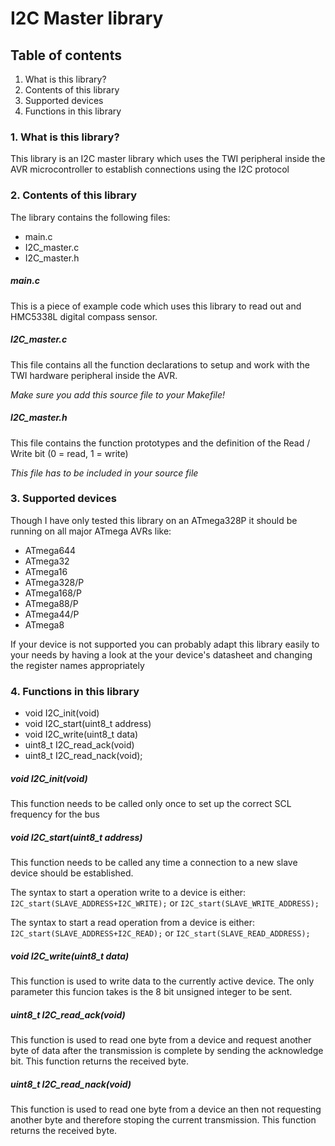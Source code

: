# I2C Master library

## Table of contents

1. What is this library?
2. Contents of this library
3. Supported devices
4. Functions in this library

### 1. What is this library? 
This library is an I2C master library which uses the TWI peripheral inside the
AVR microcontroller to establish connections using the I2C protocol
	
### 2. Contents of this library
	
The library contains the following files:

* main.c
* I2C_master.c
* I2C_master.h

##### main.c
This is a piece of example code which uses this library to read out
and HMC5338L digital compass sensor.
		
##### I2C_master.c
This file contains all the function declarations to setup and work with the
TWI hardware peripheral inside the AVR.

*Make sure you add this source file to your Makefile!*
		
##### I2C_master.h 
This file contains the function prototypes and the definition of the 
Read / Write bit (0 = read, 1 = write)
		
*This file has to be included in your source file*
		
### 3. Supported devices
Though I have only tested this library on an ATmega328P it should be running
on all major ATmega AVRs like:
		
* ATmega644
* ATmega32
* ATmega16
* ATmega328/P
* ATmega168/P
* ATmega88/P
* ATmega44/P
* ATmega8
	
If your device is not supported you can probably adapt this library easily to your
needs by having a look at the your device's datasheet and changing the register names
appropriately
	
### 4. Functions in this library

* void I2C_init(void)
* void I2C_start(uint8_t address)
* void I2C_write(uint8_t data)
* uint8_t I2C_read_ack(void)
* uint8_t I2C_read_nack(void);
	
##### void I2C_init(void)
This function needs to be called only once to set up the correct SCL frequency 
for the bus
		
##### void I2C_start(uint8_t address)
This function needs to be called any time a connection to a new slave device should
be established. 
		
The syntax to start a operation write to a device is either:
`I2C_start(SLAVE_ADDRESS+I2C_WRITE);`
or
`I2C_start(SLAVE_WRITE_ADDRESS);`
		
The syntax to start a read operation from a device is either:
`I2C_start(SLAVE_ADDRESS+I2C_READ);`
or
`I2C_start(SLAVE_READ_ADDRESS);`
		
##### void I2C_write(uint8_t data)
This function is used to write data to the currently active device. 
The only parameter this funcion takes is the 8 bit unsigned integer to be sent.
		
##### uint8_t I2C_read_ack(void)
This function is used to read one byte from a device and request another byte of data 
after the transmission is complete by sending the acknowledge bit.
This function returns the received byte.
		
##### uint8_t I2C_read_nack(void)
This function is used to read one byte from a device an then not requesting another 
byte and therefore stoping the current transmission.
This function returns the received byte.
		

